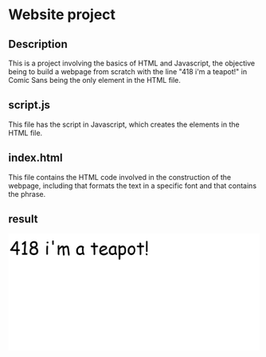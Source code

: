 # Website project
## Description

This is a project involving the basics of HTML and Javascript, the objective being to build a webpage from scratch with the line "418 i'm a teapot!" in Comic Sans being the only element in the HTML file.

## script.js

This file has the script in Javascript, which creates the elements in the HTML file.

## index.html

This file contains the HTML code involved in the construction of the webpage, including <font> that formats the text in a specific font and <body> that contains the phrase.

## result

![alt text](teapot/../web.png)